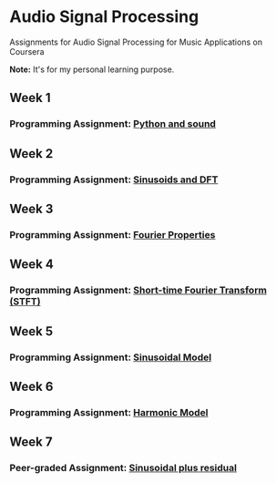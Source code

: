 # Audio Signal Processing
Assignments for Audio Signal Processing for Music Applications on Coursera

<strong>Note:</strong> It's for my personal learning purpose.

## Week 1
### Programming Assignment: [Python and sound](https://github.com/akueisara/audio-signal-processing/tree/master/week%201/A1)

## Week 2
### Programming Assignment: [Sinusoids and DFT](https://github.com/akueisara/audio-signal-processing/tree/master/week%202/A2)

## Week 3
### Programming Assignment: [Fourier Properties](https://github.com/akueisara/audio-signal-processing/tree/master/week%203/A3)

## Week 4
### Programming Assignment: [Short-time Fourier Transform (STFT)](https://github.com/akueisara/audio-signal-processing/tree/master/week%204/A4)

## Week 5
### Programming Assignment: [Sinusoidal Model](https://github.com/akueisara/audio-signal-processing/tree/master/week%205/A5)

## Week 6
### Programming Assignment: [Harmonic Model](https://github.com/akueisara/audio-signal-processing/tree/master/week%206/A6)

## Week 7
### Peer-graded Assignment: [Sinusoidal plus residual](https://github.com/akueisara/audio-signal-processing/tree/master/week%207)